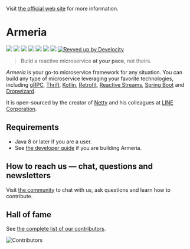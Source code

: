 Visit [the official web site](https://armeria.dev/) for more information.

# Armeria

<a href="https://github.com/line/armeria"><img src="https://img.shields.io/github/stars/line/armeria.svg?style=social" /></a>
<a href="https://twitter.com/armeria_project"><img src="https://img.shields.io/twitter/follow/armeria_project.svg?label=Follow" /></a>
<a href="https://armeria.dev/s/discord"><img src="https://img.shields.io/badge/chat-on%20Discord-brightgreen.svg?style=social&amp;logo=discord" /></a>
<a href="https://github.com/line/armeria/contributors"><img src="https://img.shields.io/github/contributors/line/armeria.svg" /></a>
<a href="https://github.com/line/armeria/pulse"><img src="https://img.shields.io/github/commit-activity/m/line/armeria.svg?label=commits" /></a>
<a href="https://search.maven.org/search?q=g:com.linecorp.armeria%20AND%20a:armeria"><img src="https://img.shields.io/maven-central/v/com.linecorp.armeria/armeria.svg?label=version" /></a>
<a href="https://github.com/line/armeria/commits"><img src="https://img.shields.io/github/release-date/line/armeria.svg?label=release" /></a>
[![Revved up by Develocity](https://img.shields.io/badge/Revved%20up%20by-Develocity-06A0CE?logo=Gradle&labelColor=02303A)](https://ge.armeria.dev/scans)


> Build a reactive microservice **at your pace**, not theirs.

_Armeria_ is your go-to microservice framework for any situation. You can build any type of
microservice leveraging your favorite technologies, including [gRPC](https://grpc.io/),
[Thrift](https://thrift.apache.org/), [Kotlin](https://kotlinlang.org/),
[Retrofit](https://square.github.io/retrofit/), [Reactive Streams](https://www.reactive-streams.org/),
[Spring Boot](https://spring.io/projects/spring-boot) and [Dropwizard](https://www.dropwizard.io/).

It is open-sourced by the creator of [Netty](https://netty.io/) and his colleagues at
[LINE Corporation](https://engineering.linecorp.com/en/).

## Requirements

- Java 8 or later if you are a user.
- See [the developer guide](https://armeria.dev/community/developer-guide/) if you are building Armeria.

## How to reach us — chat, questions and newsletters

Visit [the community](https://armeria.dev/community/) to chat with us, ask questions and learn how to contribute.

## Hall of fame

See [the complete list of our contributors](https://github.com/line/armeria/contributors).

<img
  src="https://opencollective.com/armeria/contributors.svg?width=890&button=false"
  title="Contributors"
  alt="Contributors"
/>
